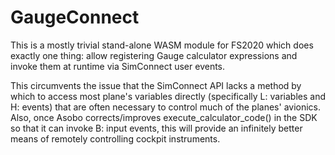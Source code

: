 # GaugeConnect

This is a mostly trivial stand-alone WASM module for FS2020 which does exactly one thing: allow registering Gauge calculator expressions and invoke them at runtime via SimConnect user events.

This circumvents the issue that the SimConnect API lacks a method by which to access most plane's variables directly (specifically L: variables and H: events) that are often necessary to control much of the planes' avionics.  Also, once Asobo corrects/improves execute_calculator_code() in the SDK so that it can invoke B: input events, this will provide an infinitely better means of remotely controlling cockpit instruments.
